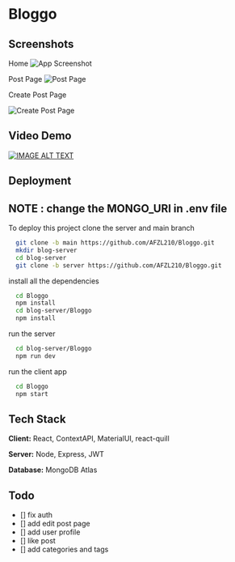 
# Bloggo


## Screenshots
Home
![App Screenshot](https://res.cloudinary.com/primeflix/image/upload/v1676613475/Home_tifrfh.png)

Post Page
![Post Page](https://res.cloudinary.com/primeflix/image/upload/v1676613474/Post1_syygu7.png)



Create Post Page

![Create Post Page](https://res.cloudinary.com/primeflix/image/upload/v1676613474/Create_qklr79.png)
## Video Demo

[![IMAGE ALT TEXT](http://img.youtube.com/vi/QrFr2vDReVE/0.jpg)](http://www.youtube.com/watch?v=QrFr2vDReVE "Video Title")



## Deployment

## NOTE : change the MONGO_URI in .env file

To deploy this project clone the server and main branch

```bash
  git clone -b main https://github.com/AFZL210/Bloggo.git
  mkdir blog-server
  cd blog-server
  git clone -b server https://github.com/AFZL210/Bloggo.git
```

install all the dependencies
```bash
  cd Bloggo
  npm install
  cd blog-server/Bloggo
  npm install
```

run the server
```bash
  cd blog-server/Bloggo
  npm run dev
```

run the client app
```bash
  cd Bloggo
  npm start
```


## Tech Stack

**Client:** React, ContextAPI, MaterialUI, react-quill

**Server:** Node, Express, JWT

**Database:** MongoDB Atlas


## Todo
- [] fix auth
- [] add edit post page
- [] add user profile
- [] like post
- [] add categories and tags
